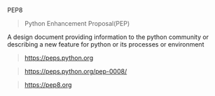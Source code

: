  PEP8

> Python Enhancement Proposal(PEP)

A design document providing information to the python community or describing a new feature for python or its processes or environment

> https://peps.python.org

> https://peps.python.org/pep-0008/


> https://pep8.org

